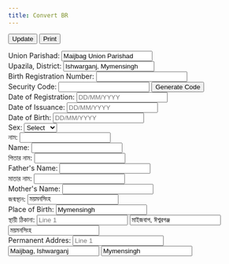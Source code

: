 ```yaml
---
title: Convert BR
---
```

<button type="button" class="btn btn-primary" onclick="fillSVG()">Update</button>
<button type="button" class="btn btn-success" onclick="window.print()">Print</button>

<div style="display: flex; margin-bottom: 6rem">
    <div class="col-md-4 mb-4 noprint">
        <form id="pdfForm">
            <div class="form-group">
                <label>Union Parishad:</label>
                <input type="text" id="upname" value="Maijbag Union Parishad" required>
            </div>
            <div class="form-group">
                <label>Upazila, District:</label>
                <input type="text" id="upzdis" value="Ishwarganj, Mymensingh" required>
            </div>
            <div class="form-group">
                <label>Birth Registration Number:</label>
                <input type="text" id="brn" required maxlength="17">
            </div>
            <div class="form-group">
                <label>Security Code:</label>
                <input type="text" id="code" required maxlength="4">
                <button type="button" id="generateCode">Generate Code</button>
            </div>
            <div class="form-group">
                <label>Date of Registration:</label>
                <input type="text" id="dor" required placeholder="DD/MM/YYYY">
            </div>
            <div class="form-group">
                <label>Date of Issuance:</label>
                <input type="text" id="doi" placeholder="DD/MM/YYYY" required>
            </div>
            <div class="form-group">
                <label>Date of Birth:</label>
                <input type="text" id="dob" placeholder="DD/MM/YYYY" required>
            </div>
            <!-- <div class="form-group">
                        <label>DOB in Word:</label>
                        <input type="text" id="dobin" placeholder="put double space after month" required>
                    </div> -->
            <div class="form-group">
                <label>Sex:</label>
                <select type="text" id="sex" required>
                    <option value="">Select</option>
                    <option value="Male">Male</option>
                    <option value="Female">Female</option>
                </select>
            </div>
            <div class="form-group">
                <label>নাম:</label>
                <input type="text" id="naam" required>
            </div>
            <div class="form-group">
                <label for="name">Name:</label>
                <input type="text" id="name" name="name" required>
            </div>
            <div class="form-group">
                <label>পিতার নাম:</label>
                <input type="text" id="pita" required>
            </div>
            <div class="form-group">
                <label>Father's Name:</label>
                <input type="text" id="fname" required>
            </div>
            <div class="form-group">
                <label>মাতার নাম:</label>
                <input type="text" id="mata" required>
            </div>
            <div class="form-group">
                <label>Mother's Name:</label>
                <input type="text" id="mname" required>
            </div>
            <div class="form-group">
                <label>জন্মস্থান:</label>
                <input type="text" id="pob_bn" value="ময়মনসিংহ" required>
            </div>
            <div class="form-group">
                <label>Place of Birth:</label>
                <input type="text" id="pob" value="Mymensingh" required>
            </div>
            <div class="form-group">
                <label>স্থায়ী ঠিকানা:</label>
                <input id="thikana1" placeholder="Line 1" required>
                <input id="thikana2" placeholder="Line 2" value="মাইজবাগ, ঈশ্বরগঞ্জ" required>
                <input id="thikana3" placeholder="Line 3" value="ময়মনসিংহ" required>
            </div>
            <div class="form-group">
                <label>Permanent Addres:</label>
                <input id="perma1" placeholder="Line 1" required>
                <input id="perma2" placeholder="Line 2" value="Maijbag, Ishwarganj" required>
                <input id="perma3" placeholder="Line 3" value="Mymensingh" required>
            </div>
        </form>
    </div>
    <div class="col-md-8 mb-4">
        <div id="svgContainer"></div>
    </div>
</div>
</div>
<script>
    async function fillSVG() {
        function convertDateToWords(dateStr) {
            const basicNumbers = ["", "First", "Second", "Third", "Fourth", "Fifth", "Sixth", "Seventh", "Eighth", "Ninth", "Tenth",
                "Eleventh", "Twelfth", "Thirteenth", "Fourteenth", "Fifteenth", "Sixteenth", "Seventeenth",
                "Eighteenth", "Nineteenth"];
            const number = ["", "One", "Two", "Three", "Four", "Five", "Six", "Seven", "Eight", "Nine",
                "Ten", "Eleven", "Twelve", "Thirteen", "Fourteen", "Fifteen", "Sixteen",
                "Seventeen", "Eighteen", "Nineteen"];
            const tensNumbers = ["", "", "Twenty", "Thirty", "Forty", "Fifty", "Sixty", "Seventy", "Eighty", "Ninety"];
            const digits = ["", "One", "Two", "Three", "Four", "Five", "Six", "Seven", "Eight", "Nine"];
            const monthNames = ["", "January", "February", "March", "April", "May", "June",
                "July", "August", "September", "October", "November", "December"];
            // Split the date into dd, mm, yyyy
            const [dd, mm, yyyy] = dateStr.split("/").map(Number);
            // Convert day (dd) to words
            let dayWord;
            if (dd < 20) {
                dayWord = basicNumbers[dd];
            } else {
                dayWord = tensNumbers[Math.floor(dd / 10)] + (dd % 10 !== 0 ? " " + basicNumbers[dd % 10] : "");
            }
            // Convert month (mm) to words
            const monthWord = monthNames[mm];
            // Convert year (yyyy) to words
            let yearWord = "";
            if (yyyy < 2000) {
                yearWord = "Nineteen ";
                const lastTwoDigits = yyyy % 100;
                if (lastTwoDigits < 20) {
                    yearWord += basicNumbers[lastTwoDigits];
                } else {
                    yearWord += tensNumbers[Math.floor(lastTwoDigits / 10)] + (lastTwoDigits % 10 !== 0 ? " " + digits[lastTwoDigits % 10] : "");
                }
            } else if (yyyy === 2000) {
                yearWord = "Two Thousand";
            } else {
                yearWord = "Two Thousand ";
                const lastTwoDigits = yyyy % 100;
                if (lastTwoDigits < 20) {
                    yearWord += number[lastTwoDigits];
                } else {
                    yearWord += tensNumbers[Math.floor(lastTwoDigits / 10)] + (lastTwoDigits % 10 !== 0 ? " " + digits[lastTwoDigits % 10] : "");
                }
            }
            // Returning the full date in words
            return `${dayWord} of ${monthWord}  ${yearWord.trim()}`;
        }
        function titleCase(str) {
            str = str.toLowerCase().split(' ');
            for (let i = 0; i < str.length; i++) {
                str[i] = str[i].charAt(0).toUpperCase() + str[i].slice(1);
            }
            return str.join(' ');
        }
        // Getting the form data
        const upname = titleCase(document.getElementById('upname').value);
        const upzdis = titleCase(document.getElementById('upzdis').value);
        const brn = document.getElementById('brn').value;
        const code = document.getElementById('code').value.toUpperCase();
        const doi = document.getElementById('doi').value;
        const dor = document.getElementById('dor').value;
        const dob = document.getElementById('dob').value;
        // Conditional check for dob and converting date to words
        let dobin = "";
        if (/^\d{2}\/\d{2}\/\d{4}$/.test(dob)) {
            dobin = convertDateToWords(dob);
        }
        const sex = document.getElementById('sex').value;
        const naam = document.getElementById('naam').value;
        const name = titleCase(document.getElementById('name').value);
        document.title = name;
        const pita = document.getElementById('pita').value;
        const fname = titleCase(document.getElementById('fname').value);
        const mata = document.getElementById('mata').value;
        const mname = titleCase(document.getElementById('mname').value);
        const pob_bn = document.getElementById('pob_bn').value;
        const pob = document.getElementById('pob').value;
        const thikana1 = document.getElementById('thikana1').value;
        const thikana2 = document.getElementById('thikana2').value;
        const thikana3 = document.getElementById('thikana3').value;
        const perma1 = document.getElementById('perma1').value;
        const perma2 = document.getElementById('perma2').value;
        const perma3 = document.getElementById('perma3').value;
        // Fetching the SVG template
        const response = await fetch('/br/template.svg');
        let svgText = await response.text();
        // Replacing placeholders with form data
        svgText = svgText.replace('${upname}', upname);
        svgText = svgText.replace('${code}', code);
        svgText = svgText.replace('${upzdis}', upzdis);
        svgText = svgText.replace('${brn}', brn);
        svgText = svgText.replace('${barcode}', brn);
        svgText = svgText.replace('${dor}', dor);
        svgText = svgText.replace('${doi}', doi);
        svgText = svgText.replace('${dob}', dob);
        svgText = svgText.replace('${dobin}', dobin); // Fill the converted date
        svgText = svgText.replace('${sex}', sex);
        svgText = svgText.replace('${naam}', naam);
        svgText = svgText.replace('${name}', name);
        svgText = svgText.replace('${pita}', pita);
        svgText = svgText.replace('${fname}', fname);
        svgText = svgText.replace('${mata}', mata);
        svgText = svgText.replace('${mname}', mname);
        svgText = svgText.replace('${pob_bn}', pob_bn);
        svgText = svgText.replace('${pob}', pob);
        svgText = svgText.replace('${thikana1}', thikana1);
        svgText = svgText.replace('${thikana2}', thikana2);
        svgText = svgText.replace('${thikana3}', thikana3);
        svgText = svgText.replace('${perma1}', perma1);
        svgText = svgText.replace('${perma2}', perma2);
        svgText = svgText.replace('${perma3}', perma3);
        // Insert the updated SVG into the container
        const svgContainer = document.getElementById('svgContainer');
        svgContainer.innerHTML = svgText;
    }
    document.getElementById('generateCode').addEventListener('click', function () {
        const characters = 'ABCDEFGHIJKLMNOPQRSTUVWXYZ';
        let randomCode = '';
        for (let i = 0; i < 4; i++) {
            randomCode += characters.charAt(Math.floor(Math.random() * characters.length));
        }
        document.getElementById('code').value = randomCode;
    });
</script>